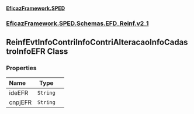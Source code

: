 #### [EficazFramework.SPED](EficazFrameworkSPED.md 'EficazFramework SPED')
### [EficazFramework.SPED.Schemas.EFD_Reinf.v2_1](EficazFramework.SPED.Schemas.EFD_Reinf.v2_1.md 'EficazFramework.SPED.Schemas.EFD_Reinf.v2_1')

## ReinfEvtInfoContriInfoContriAlteracaoInfoCadastroInfoEFR Class
### Properties

| Name | Type | |
| :--- | :---: | :--- |
| ideEFR | `String` |  |
| cnpjEFR | `String` |  |
